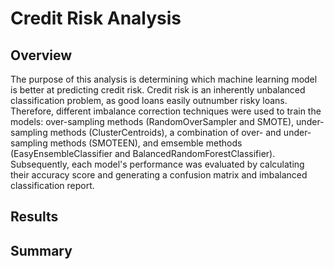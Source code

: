 # Credit Risk Analysis

## Overview
The purpose of this analysis is determining which machine learning model is better at predicting credit risk. Credit risk is an inherently unbalanced classification problem, as good loans easily outnumber risky loans. Therefore, different imbalance correction techniques were used to train the models: over-sampling methods (RandomOverSampler and SMOTE), under-sampling methods (ClusterCentroids), a combination of over- and under-sampling methods (SMOTEEN), and emsemble methods (EasyEnsembleClassifier and BalancedRandomForestClassifier). Subsequently, each model's performance was evaluated by calculating their accuracy score and generating a confusion matrix and imbalanced classification report.

## Results


## Summary